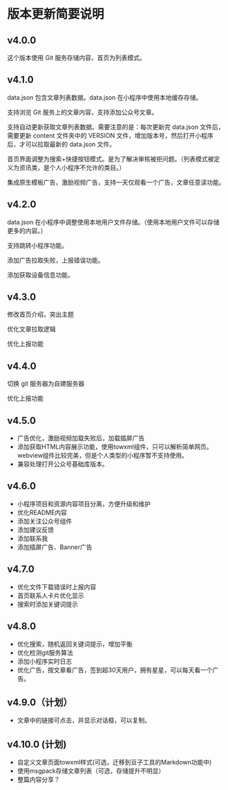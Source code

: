 # 版本更新简要说明

## v4.0.0

这个版本使用 Git 服务存储内容，首页为列表模式。

## v4.1.0

data.json 包含文章列表数据。data.json 在小程序中使用本地缓存存储。

支持浏览 Git 服务上的文章内容，支持添加公众号文章。

支持自动更新获取文章列表数据。需要注意的是：每次更新完 data.json 文件后，需要更新 content 文件夹中的 VERSION 文件，增加版本号，然后打开小程序后，才可以拉取最新的 data.json 文件。

首页界面调整为搜索+快捷按钮模式。是为了解决审核被拒问题。（列表模式被定义为资讯类，是个人小程序不允许的类目。）

集成原生模板广告，激励视频广告，支持一天仅观看一个广告，文章任意读功能。

## v4.2.0

data.json 在小程序中调整使用本地用户文件存储。（使用本地用户文件可以存储更多的内容。）

支持跳转小程序功能。

添加广告拉取失败，上报错误功能。

添加获取设备信息功能。

## v4.3.0

修改首页介绍，突出主题

优化文章拉取逻辑

优化上报功能

## v4.4.0

切换 git 服务器为自建服务器

优化上报功能

## v4.5.0 

- 广告优化，激励视频加载失败后，加载插屏广告
- 添加获取HTML内容展示功能，使用towxml组件，只可以解析简单网页。webview组件比较完美，但是个人类型的小程序暂不支持使用。
- 兼容处理打开公众号基础库版本。

## v4.6.0

- 小程序项目和资源内容项目分离，方便升级和维护
- 优化README内容
- 添加关注公众号组件
- 添加建议反馈
- 添加联系我
- 添加插屏广告、Banner广告

## v4.7.0

- 优化文件下载错误时上报内容
- 首页联系人卡片优化显示
- 搜索时添加关键词提示

## v4.8.0

- 优化搜索，随机返回关键词提示，增加平衡
- 优化检测git服务算法
- 添加小程序实时日志
- 优化广告，按文章看广告，签到超30天用户，拥有星星，可以每天看一个广告。

## v4.9.0（计划）

- 文章中的链接可点击，并显示对话框，可以复制。


## v4.10.0 (计划)

- 自定义文章页面towxml样式(可选，迁移到豆子工具的Markdown功能中)
- 使用msgpack存储文章列表（可选，存储提升不明显）
- 整篇内容分享？
